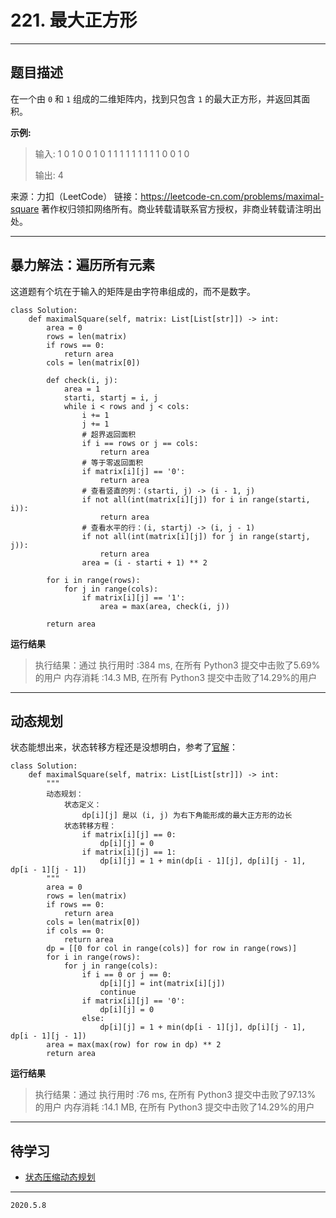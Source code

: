 # 221. 最大正方形

---

## 题目描述

在一个由 `0` 和 `1` 组成的二维矩阵内，找到只包含 `1` 的最大正方形，并返回其面积。

**示例:**

> 输入: 
> 1 0 1 0 0
> 1 0 1 1 1
> 1 1 1 1 1
> 1 0 0 1 0
> 
> 输出: 4

来源：力扣（LeetCode）
链接：https://leetcode-cn.com/problems/maximal-square
著作权归领扣网络所有。商业转载请联系官方授权，非商业转载请注明出处。

---

## 暴力解法：遍历所有元素

这道题有个坑在于输入的矩阵是由字符串组成的，而不是数字。

```python3
class Solution:
    def maximalSquare(self, matrix: List[List[str]]) -> int:
        area = 0
        rows = len(matrix)
        if rows == 0:
            return area
        cols = len(matrix[0])

        def check(i, j):
            area = 1
            starti, startj = i, j
            while i < rows and j < cols:
                i += 1
                j += 1
                # 超界返回面积
                if i == rows or j == cols:
                    return area
                # 等于零返回面积
                if matrix[i][j] == '0':
                    return area
                # 查看竖直的列：(starti, j) -> (i - 1, j)
                if not all(int(matrix[i][j]) for i in range(starti, i)):
                    return area
                # 查看水平的行：(i, startj) -> (i, j - 1)
                if not all(int(matrix[i][j]) for j in range(startj, j)):
                    return area
                area = (i - starti + 1) ** 2

        for i in range(rows):
            for j in range(cols):
                if matrix[i][j] == '1':
                    area = max(area, check(i, j))

        return area
```

**运行结果**

> 执行结果：通过
> 执行用时 :384 ms, 在所有 Python3 提交中击败了5.69% 的用户
> 内存消耗 :14.3 MB, 在所有 Python3 提交中击败了14.29%的用户

---

## 动态规划

状态能想出来，状态转移方程还是没想明白，参考了[官解](https://leetcode-cn.com/problems/maximal-square/solution/zui-da-zheng-fang-xing-by-leetcode-solution/)：

```python3
class Solution:
    def maximalSquare(self, matrix: List[List[str]]) -> int:
        """
        动态规划：
            状态定义：
                dp[i][j] 是以 (i, j) 为右下角能形成的最大正方形的边长
            状态转移方程：
                if matrix[i][j] == 0:
                    dp[i][j] = 0
                if matrix[i][j] == 1:
                    dp[i][j] = 1 + min(dp[i - 1][j], dp[i][j - 1], dp[i - 1][j - 1])
        """
        area = 0
        rows = len(matrix)
        if rows == 0:
            return area
        cols = len(matrix[0])
        if cols == 0:
            return area
        dp = [[0 for col in range(cols)] for row in range(rows)]
        for i in range(rows):
            for j in range(cols):
                if i == 0 or j == 0:
                    dp[i][j] = int(matrix[i][j])
                    continue
                if matrix[i][j] == '0':
                    dp[i][j] = 0
                else:
                    dp[i][j] = 1 + min(dp[i - 1][j], dp[i][j - 1], dp[i - 1][j - 1])
        area = max(max(row) for row in dp) ** 2
        return area
```

**运行结果**

> 执行结果：通过
> 执行用时 :76 ms, 在所有 Python3 提交中击败了97.13% 的用户
> 内存消耗 :14.1 MB, 在所有 Python3 提交中击败了14.29%的用户

---

## 待学习

- [状态压缩动态规划](https://leetcode-cn.com/problems/maximal-square/comments/386111)

---

`2020.5.8`
